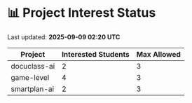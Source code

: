 # 📊 Project Interest Status

Last updated: **2025-09-09 02:20 UTC**

| Project | Interested Students | Max Allowed |
|---------|---------------------|-------------|
| docuclass-ai | 2 | 3 |
| game-level | 4 | 3 |
| smartplan-ai | 2 | 3 |
